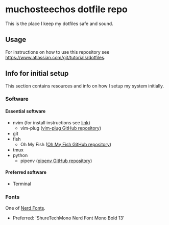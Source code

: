 # muchosteechos dotfile repo
This is the place I keep my dotfiles safe and sound.


## Usage
For instructions on how to use this repository see https://www.atlassian.com/git/tutorials/dotfiles.


## Info for initial setup
This section contains resources and info on how I setup my system initially.

### Software

#### Essential software
 * nvim (for install instructions see [link](https://github.com/neovim/neovim/wiki/Installing-Neovim))
   * vim-plug ([vim-plug GitHub repository](https://github.com/junegunn/vim-plug))
 * git 
 * fish
   * Oh My Fish ([Oh My Fish GitHub repository](https://github.com/oh-my-fish/oh-my-fish))
 * tmux
 * python
   * pipenv ([pipenv GitHub repository](https://github.com/pypa/pipenv))

#### Preferred software
 * Terminal

### Fonts
One of [Nerd Fonts](https://github.com/ryanoasis/nerd-fonts).
 * Preferred: 'ShureTechMono Nerd Font Mono Bold 13'
